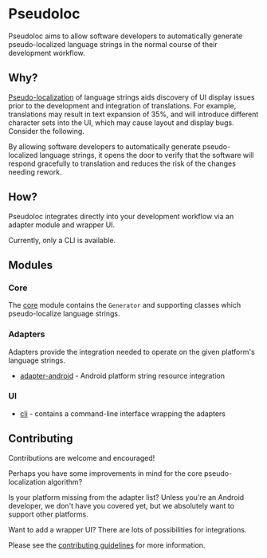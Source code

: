 # Pseudoloc

Pseudoloc aims to allow software developers to automatically generate pseudo-localized language strings in the normal course of their development workflow.

## Why?

[Pseudo-localization](https://en.wikipedia.org/wiki/Pseudolocalization) of language strings aids discovery of UI display issues prior to the development and integration of translations. For example, translations may result in text expansion of 35%, and will introduce different character sets into the UI, which may cause layout and display bugs. Consider the following.
 
By allowing software developers to automatically generate pseudo-localized language strings, it opens the door to verify that the software will respond gracefully to translation and reduces the risk of the changes needing rework.

## How?
 
Pseudoloc integrates directly into your development workflow via an adapter module and wrapper UI.

Currently, only a CLI is available. 

## Modules

### Core

The [core](core/README.md) module contains the `Generator` and supporting classes which pseudo-localize language strings.

### Adapters

Adapters provide the integration needed to operate on the given platform's language strings.

- [adapter-android](adapter-android/README.md) - Android platform string resource integration 

### UI

- [cli](cli/README.md) - contains a command-line interface wrapping the adapters  

## Contributing

Contributions are welcome and encouraged!

Perhaps you have some improvements in mind for the core pseudo-localization algorithm?

Is your platform missing from the adapter list? Unless you're an Android developer, we don't have you covered yet, but we absolutely want to support other platforms.

Want to add a wrapper UI? There are lots of possibilities for integrations.

Please see the [contributing guidelines](CONTRIBUTING.md) for more information.
